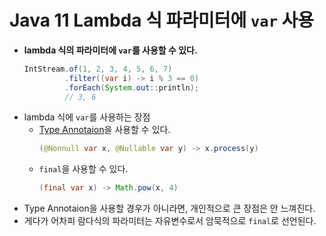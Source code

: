 # **Java 11 Lambda 식 파라미터에 `var` 사용**
- **lambda 식의 파라미터에 `var`를 사용할 수 있다.**
    ~~~java
    IntStream.of(1, 2, 3, 4, 5, 6, 7)
             .filter((var i) -> i % 3 == 0)
             .forEach(System.out::println);
             // 3, 6
    ~~~
- lambda 식에 `var`를 사용하는 장점
  - [Type Annotaion](https://www.logicbig.com/tutorials/core-java-tutorial/java-8-enhancements/type-annotations.html)을 사용할 수 있다.
    ~~~java
    (@Nonnull var x, @Nullable var y) -> x.process(y)
    ~~~
  - `final`을 사용할 수 있다.
    ~~~java
    (final var x) -> Math.pow(x, 4)
    ~~~
- Type Annotaion을 사용할 경우가 아니라면, 개인적으로 큰 장점은 안 느껴진다.
- 게다가 어차피 람다식의 파라미터는 자유변수로서 암묵적으로 `final`로 선언된다.